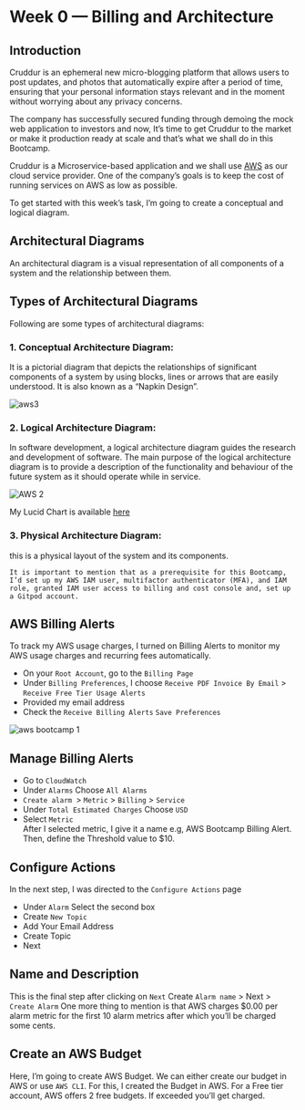 # Week 0 — Billing and Architecture

## Introduction

Cruddur is an ephemeral new micro-blogging platform that allows users to post updates, and photos that automatically expire after a period of time, ensuring that your personal information stays relevant and in the moment without worrying about any privacy concerns. 

The company has successfully secured funding through demoing the mock web application to investors and now, It’s time to get Cruddur to the market or make it production ready at scale and that’s what we shall do in this Bootcamp.

Cruddur is a Microservice-based application and we shall use [AWS](https://aws.amazon.com/?nc2=h_lg) as our cloud service provider. One of the company’s goals is to keep the cost of running services on AWS as low as possible.

To get started with this week’s task, I’m going to create a conceptual and logical diagram.

## Architectural Diagrams
An architectural diagram is a visual representation of all components of a system and the relationship between them.

## Types of Architectural Diagrams
Following are some types of architectural diagrams:

### 1. Conceptual Architecture Diagram: 
It is a pictorial diagram that depicts the relationships of significant components of a system by using blocks, lines or arrows that are easily understood. It is also known as a “Napkin Design”.

![aws3](https://user-images.githubusercontent.com/47522955/219877042-70ad48c8-753a-4ceb-bac5-3d0e843904e7.jpg)

### 2. Logical Architecture Diagram: 
In software development, a logical architecture diagram guides the research and development of software. The main purpose of the logical architecture diagram is to provide a description of the functionality and behaviour of the future system as it should operate while in service.

![AWS 2](https://user-images.githubusercontent.com/47522955/219875904-b4b7ce2c-62c0-419a-a1aa-ab72ab62ce35.png)

My Lucid Chart is available [here](https://lucid.app/lucidchart/a970bd13-b83a-4fb2-8de5-95a3d0120701/edit?view_items=tCnym.H0SUOy&invitationId=inv_39423882-5909-43be-9d91-ef6153bb8ae)

### 3. Physical Architecture Diagram:
this is a physical layout of the system and its components. 
                      
```It is important to mention that as a prerequisite for this Bootcamp, I’d set up my AWS IAM user, multifactor authenticator (MFA), and IAM role, granted IAM user access to billing and cost console and, set up a Gitpod account.```

## AWS Billing Alerts
To track my AWS usage charges, I turned on Billing Alerts to monitor my AWS usage charges and recurring fees automatically.
- On your ```Root Account```, go to the ```Billing Page```
- Under ```Billing Preferences```, I choose ```Receive PDF Invoice By Email``` > ```Receive Free Tier Usage Alerts``` 
- Provided my  email address
- Check the ```Receive Billing Alerts```
```Save Preferences```

![aws bootcamp 1](https://user-images.githubusercontent.com/47522955/219872468-a6b231e4-d996-449e-8d80-3b889a7d232d.png)

## Manage Billing Alerts
- Go to ```CloudWatch```
- Under ```Alarms``` Choose ```All Alarms```
- `Create alarm `>  `Metric` > `Billing` > `Service`
- Under `Total Estimated Charges` Choose `USD`
- Select `Metric`                   
After I selected metric, I give it a name e.g, AWS Bootcamp Billing Alert. Then, define the Threshold value to $10. 

## Configure Actions
In the next step, I was directed to the ```Configure Actions``` page
- Under ```Alarm``` Select the second box
- Create ```New Topic```
- Add Your Email Address
- Create Topic
- Next

## Name and Description
This is the final step after clicking on ```Next```
Create ```Alarm name``` > Next > ```Create Alarm```
One more thing to mention is that AWS charges $0.00 per alarm metric for the first 10 alarm metrics after which you’ll be charged some cents.


## Create an AWS Budget
Here, I’m going to create AWS Budget. We can either create our budget in AWS or use ```AWS CLI```. For this, I created the Budget in AWS. For a Free tier account, AWS offers 2 free budgets. If exceeded you’ll get charged.


